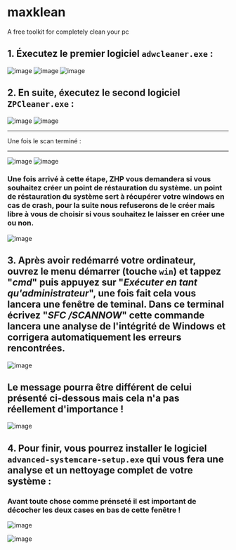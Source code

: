 # maxklean
A free toolkit for completely clean your pc

## 1. Éxecutez le premier logiciel `adwcleaner.exe` : 
![image](https://github.com/qrlmza/maxklean/assets/88981713/e030a43f-88b2-436c-b05c-7d788fbab038)
![image](https://github.com/qrlmza/maxklean/assets/88981713/9a7d9bf2-11f4-436f-994c-8ad6e41ee6c2)
![image](https://github.com/qrlmza/maxklean/assets/88981713/14cbc250-bacd-49c3-83f3-aa324e25fe17)

## 2. En suite, éxecutez le second logiciel `ZPCleaner.exe` :

![image](https://github.com/qrlmza/maxklean/assets/88981713/da1b2d46-8bbf-4a93-92f3-330acb93aef4)
![image](https://github.com/qrlmza/maxklean/assets/88981713/b37f8b20-cf8a-4b70-8b5a-ada73cab627d)
** **
Une fois le scan terminé :
** **
![image](https://github.com/qrlmza/maxklean/assets/88981713/c2fe26f8-e8fc-4c95-ba6c-d9f677619bd3)
![image](https://github.com/qrlmza/maxklean/assets/88981713/e73d0b09-7902-4706-bbf3-e98c9317a37c)
### Une fois arrivé à cette étape, ZHP vous demandera si vous souhaitez créer un point de réstauration du système. un point de réstauration du système sert à récupérer votre windows en cas de crash, pour la suite nous refuserons de le créer mais libre à vous de choisir si vous souhaitez le laisser en créer une ou non.
![image](https://github.com/qrlmza/maxklean/assets/88981713/8c814208-31aa-4908-af79-bb3f47e76866)

## 3. Après avoir redémarré votre ordinateur, ouvrez le menu démarrer (touche `win`) et tappez "*cmd*" puis appuyez sur "*Exécuter en tant qu'administrateur*", une fois fait cela vous lancera une fenêtre de teminal. Dans ce terminal écrivez "*SFC /SCANNOW*" cette commande lancera une analyse de l'intégrité de Windows et corrigera automatiquement les erreurs rencontrées.
![image](https://github.com/qrlmza/maxklean/assets/88981713/faee3298-fabc-4723-8588-c90da6de00f8)

## Le message pourra être différent de celui présenté ci-dessous mais cela n'a pas réellement d'importance !
![image](https://github.com/qrlmza/maxklean/assets/88981713/98633a65-9675-46e5-8f90-0d6d16a0a9bd)

## 4. Pour finir, vous pourrez installer le logiciel `advanced-systemcare-setup.exe` qui vous fera une analyse et un nettoyage complet de votre système :
### Avant toute chose comme prénseté il est important de décocher les deux cases en bas de cette fenêtre !
![image](https://github.com/qrlmza/maxklean/assets/88981713/36fce54a-2ffd-41b1-be0a-09192869d94a)

![image](https://github.com/qrlmza/maxklean/assets/88981713/766a6a40-e756-4e1a-84b8-ef97ef3f7a10)

